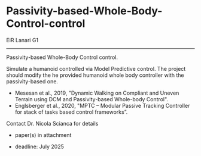 # Passivity-based-Whole-Body-Control-control
EiR Lanari G1

---

Passivity-based Whole-Body Control control. 

Simulate a humanoid controlled via Model Predictive control. 
The project should modify the he provided humanoid whole body controller with the passivity-based one.

- Mesesan et al., 2019, "Dynamic Walking on Compliant and Uneven Terrain
using DCM and Passivity-based Whole-body Control".
- Englsberger et al., 2020, "MPTC – Modular Passive Tracking Controller for
stack of tasks based control frameworks”.

Contact Dr. Nicola Scianca for details
- paper(s) in attachment

- deadline: July 2025
